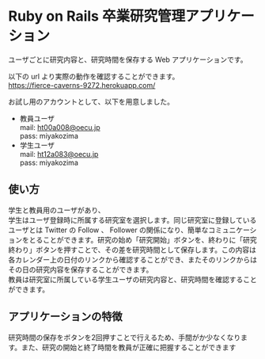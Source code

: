 Ruby on Rails 卒業研究管理アプリケーション
====

ユーザごとに研究内容と、研究時間を保存する Web アプリケーションです。

以下の url より実際の動作を確認することができます。  
<https://fierce-caverns-9272.herokuapp.com/>

お試し用のアカウントとして、以下を用意しました。　　
* 教員ユーザ  
mail: ht00a008@oecu.jp  
pass: miyakozima
* 学生ユーザ  
mail: ht12a083@oecu.jp  
pass: miyakozima

## 使い方
学生と教員用のユーザがあり、  
学生はユーザ登録時に所属する研究室を選択します。同じ研究室に登録しているユーザとは Twitter の Follow 、 Follower の関係になり、簡単なコミュニケーションをとることができます。研究の始め「研究開始」ボタンを、終わりに「研究終わり」ボタンを押すことで、その差を研究時間として保存します。この内容は各カレンダー上の日付のリンクから確認することができ、またそのリンクからはその日の研究内容を保存することができます。  
教員は研究室に所属している学生ユーザの研究内容と、研究時間を確認することができます。

## アプリケーションの特徴
研究時間の保存をボタンを2回押すことで行えるため、手間がか少なくなります。また、研究の開始と終了時間を教員が正確に把握することができます
